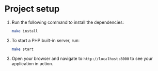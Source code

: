 # Project setup

1. Run the following command to install the dependencies:

    ```bash
    make install
    ```

2. To start a PHP built-in server, run:

    ```bash
    make start
    ```

3. Open your browser and navigate to `http://localhost:8000` to see your application in action.

